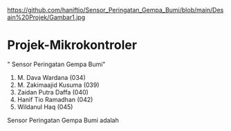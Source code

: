 https://github.com/haniftio/Sensor_Peringatan_Gempa_Bumi/blob/main/Desain%20Projek/Gambar1.jpg
# Projek-Mikrokontroler

" Sensor Peringatan Gempa Bumi"
1. M. Dava Wardana (034)
2. M. Zakimaajid Kusuma (039)
3. Zaidan Putra Daffa (040)
4. Hanif Tio Ramadhan (042)
5. Wildanul Haq (045)

Sensor Peringatan Gempa Bumi adalah
